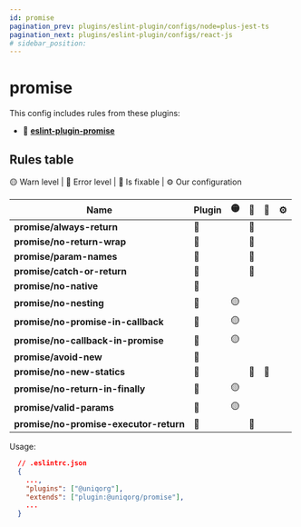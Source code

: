 ```yaml
---
id: promise
pagination_prev: plugins/eslint-plugin/configs/node=plus-jest-ts
pagination_next: plugins/eslint-plugin/configs/react-js
# sidebar_position: 
---
```


# promise

This config includes rules from these plugins: 
  - 🏀 **[eslint-plugin-promise](https://www.npmjs.com/package/eslint-plugin-promise)**

## Rules table

🟡 Warn level | 🔴 Error level | 🔧 Is fixable | ⚙️ Our configuration

| Name                                    | Plugin | 🟡 | 🔴 | 🔧 | ⚙️ |
| --------------------------------------- | ------ | -- | -- | -- | -- |
| **promise/always-return**               |   🏀   |   | 🔴 |    |    |
| **promise/no-return-wrap**              |   🏀   |   | 🔴 |    |    |
| **promise/param-names**                 |   🏀   |   | 🔴 |    |    |
| **promise/catch-or-return**             |   🏀   |   | 🔴 |    |    |
| **promise/no-native**                   |   🏀   |   |    |    |    |
| **promise/no-nesting**                  |   🏀   | 🟡 |   |    |    |
| **promise/no-promise-in-callback**      |   🏀   | 🟡 |   |    |    |
| **promise/no-callback-in-promise**      |   🏀   | 🟡 |   |    |    |
| **promise/avoid-new**                   |   🏀   |   |    |    |    |
| **promise/no-new-statics**              |   🏀   |   | 🔴 | 🔧 |    |
| **promise/no-return-in-finally**        |   🏀   | 🟡 |   |    |    |
| **promise/valid-params**                |   🏀   | 🟡 |   |    |    |
| **promise/no-promise-executor-return**  |   🏀   |   | 🔴 |    |    |


Usage:

```json
  // .eslintrc.json
  {
    ...,
    "plugins": ["@uniqorg"],
    "extends": ["plugin:@uniqorg/promise"],
    ...
  }
```
